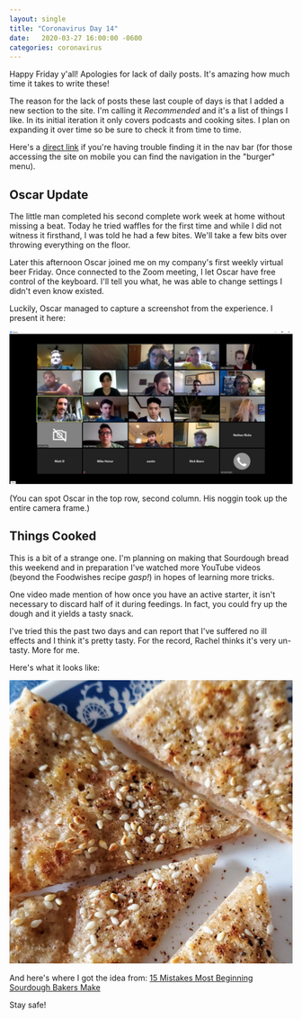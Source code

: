 ```yaml
---
layout: single
title: "Coronavirus Day 14"
date:   2020-03-27 16:00:00 -0600
categories: coronavirus
---
```


Happy Friday y'all! Apologies for lack of daily posts. It's amazing how much time it takes to write these!

The reason for the lack of posts these last couple of days is that I added a new section to the site. I'm calling it _Recommended_ and it's a list of things I like. In its initial iteration it only covers podcasts and cooking sites. I plan on expanding it over time so be sure to check it from time to time. 

Here's a [direct link](/recommended/) if you're having trouble finding it in the nav bar (for those accessing the site on mobile you can find the navigation in the "burger" menu).

## Oscar Update

The little man completed his second complete work week at home without missing a beat. Today he tried waffles for the first time and while I did not witness it firsthand, I was told he had a few bites. We'll take a few bits over throwing everything on the floor.

Later this afternoon Oscar joined me on my company's first weekly virtual beer Friday. Once connected to the Zoom meeting, I let Oscar have free control of the keyboard. I'll tell you what, he was able to change settings I didn't even know existed. 

Luckily, Oscar managed to capture a screenshot from the experience. I present it here:

![oscar-beer-friday](/assets/images/day-14-zoom.jpg)

(You can spot Oscar in the top row, second column. His noggin took up the entire camera frame.)

## Things Cooked

This is a bit of a strange one. I'm planning on making that Sourdough bread this weekend and in preparation I've watched more YouTube videos (beyond the Foodwishes recipe _gasp!_) in hopes of learning more tricks. 

One video made mention of how once you have an active starter, it isn't necessary to discard half of it during feedings. In fact, you could fry up the dough and it yields a tasty snack.

I've tried this the past two days and can report that I've suffered no ill effects and I think it's pretty tasty. For the record, Rachel thinks it's very un-tasty. More for me.

Here's what it looks like:

![starter-fried-bread](/assets/images/day-14-food.jpg)

And here's where I got the idea from: [15 Mistakes Most Beginning Sourdough Bakers Make](https://www.youtube.com/watch?v=BJEHsvW2J6M)

Stay safe!
